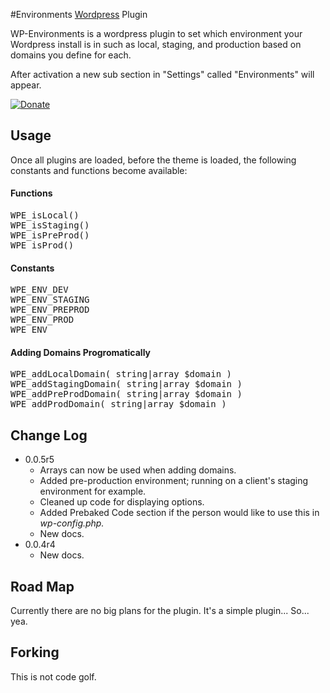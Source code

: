 [Wordpress]: http://wordpress.com

#Environments [Wordpress] Plugin

WP-Environments is a wordpress plugin to set which environment your Wordpress install is in such as local, staging, and production based on domains you define for each.

After activation a new sub section in "Settings" called "Environments" will appear.

[![Donate](https://www.paypalobjects.com/en_US/i/btn/btn_donate_LG.gif)](https://www.paypal.com/cgi-bin/webscr?cmd=_s-xclick&hosted_button_id=K3AUXUPR4GSHN)


## Usage

Once all plugins are loaded, before the theme is loaded, the following constants and functions become available:


#### Functions

<pre>
WPE_isLocal()
WPE_isStaging()
WPE_isPreProd()
WPE_isProd()
</pre>

#### Constants

<pre>
WPE_ENV_DEV
WPE_ENV_STAGING
WPE_ENV_PREPROD
WPE_ENV_PROD
WPE_ENV
</pre>

#### Adding Domains Progromatically

<pre>
WPE_addLocalDomain( string|array $domain )
WPE_addStagingDomain( string|array $domain )
WPE_addPreProdDomain( string|array $domain )
WPE_addProdDomain( string|array $domain )
</pre>


## Change Log

- 0.0.5r5
	- Arrays can now be used when adding domains.
	- Added pre-production environment; running on a client's staging environment for example.
	- Cleaned up code for displaying options.
	- Added Prebaked Code section if the person would like to use this in <i>wp-config.php.</i>
	- New docs.
- 0.0.4r4
	- New docs.


## Road Map

Currently there are no big plans for the plugin. It's a simple plugin... So... yea.

## Forking

This is not code golf.

